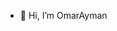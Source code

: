 - 👋 Hi, I’m OmarAyman


<!---
OmarrAymann/OmarrAymann is a ✨ special ✨ repository because its `README.md` (this file) appears on your GitHub profile.
You can click the Preview link to take a look at your changes.
--->
